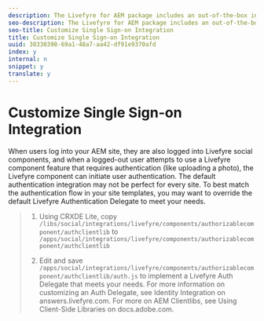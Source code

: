 ```yaml
---
description: The Livefyre for AEM package includes an out-of-the-box integration between AEM Identity Management’s User Profiles and Livefyre’s SSO service.
seo-description: The Livefyre for AEM package includes an out-of-the-box integration between AEM Identity Management’s User Profiles and Livefyre’s SSO service.
seo-title: Customize Single Sign-on Integration
title: Customize Single Sign-on Integration
uuid: 30330398-69a1-48a7-aa42-df91e9370afd
index: y
internal: n
snippet: y
translate: y
---
```


# Customize Single Sign-on Integration

When users log into your AEM site, they are also logged into Livefyre social components, and when a logged-out user attempts to use a Livefyre component feature that requires authentication (like uploading a photo), the Livefyre component can initiate user authentication.
The default authentication integration may not be perfect for every site. To best match the authentication flow in your site templates, you may want to override the default Livefyre Authentication Delegate to meet your needs.

>1. Using CRXDE Lite, copy `/libs/social/integrations/livefyre/components/authorizablecomponent/authclientlib` to `/apps/social/integrations/livefyre/components/authorizablecomponent/authclientlib`
>
>1. Edit and save `/apps/social/integrations/livefyre/components/authorizablecomponent/authclientlib/auth.js` to implement a Livefyre Auth Delegate that meets your needs.
>   For more information on customizing an Auth Delegate, see Identity Integration on answers.livefyre.com.
>   For more on AEM Clientlibs, see Using Client-Side Libraries on docs.adobe.com.
>

